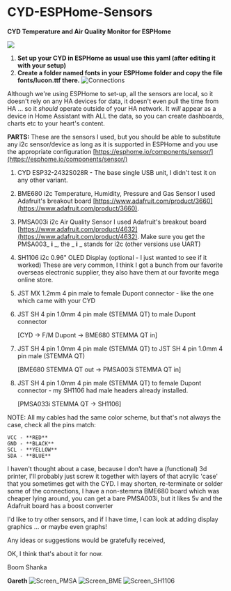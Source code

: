 # CYD-ESPHome-Sensors

**CYD Temperature and Air Quality Monitor for ESPHome**

![](RackMultipart20240105-1-e40uff_html_3a0e8b23453c45be.jpg)

1. **Set up your CYD in ESPHome as usual use this yaml (after editing it with your setup)**
2. **Create a folder named fonts in your ESPHome folder and copy the file fonts/lucon.ttf there.**
![Connections](https://github.com/gjashley/CYD-ESPHome-Sensors/assets/2442807/596ed6d1-4255-4f1f-9c25-c8e5e67d7e92)

Although we're using ESPHome to set-up, all the sensors are local, so it doesn't rely on any HA devices for data, it doesn't even pull the time from HA ... so it _should_ operate outside of your HA network. It _will_ appear as a device in Home Assistant with ALL the data, so you can create dashboards, charts etc to your heart's content.

**PARTS:**
These are the sensors I used, but you should be able to substitute any i2c sensor/device as long as it is supported in ESPHome and you use the appropriate configuration [https://esphome.io/components/sensor/](https://esphome.io/components/sensor/)
1. CYD ESP32-2432S028R - The base single USB unit, I didn't test it on any other variant.
2. BME680 i2c Temperature, Humidity, Pressure and Gas Sensor
    I used Adafruit's breakout board [https://www.adafruit.com/product/3660](https://www.adafruit.com/product/3660).
3. PMSA003i i2c Air Quality Sensor
    I used Adafruit's breakout board [https://www.adafruit.com/product/4632](https://www.adafruit.com/product/4632).
    Make sure you get the PMSA003_ **i** _, the _ **i** _ stands for i2c (other versions use UART)
4. SH1106 i2c 0.96" OLED Display (optional - I just wanted to see if it worked)
    These are very common, I think I got a bunch from our favorite overseas electronic supplier, they also have them at our favorite mega online store.
5. JST MX 1.2mm 4 pin male to female Dupont connector - like the one which came with your CYD
6. JST SH 4 pin 1.0mm 4 pin male (STEMMA QT) to male Dupont connector

    [CYD -\> F/M Dupont -> BME680 STEMMA QT in]
7. JST SH 4 pin 1.0mm 4 pin male (STEMMA QT) to JST SH 4 pin 1.0mm 4 pin male (STEMMA QT)

    [BME680 STEMMA QT out -> PMSA003i STEMMA QT in]
8. JST SH 4 pin 1.0mm 4 pin male (STEMMA QT) to female Dupont connector - my SH1106 had male headers already installed.

    [PMSA033i STEMMA QT -> SH1106]

NOTE: All my cables had the same color scheme, but that's not always the case, check all the pins match:
    
    VCC - **RED**
    GND - **BLACK**
    SCL - **YELLOW**
    SDA - **BLUE**

I haven't thought about a case, because I don't have a (functional) 3d printer, I'll probably just screw it together with layers of that acrylic 'case' that you sometimes get with the CYD. I may shorten, re-terminate or solder some of the connections, I have a non-stemma BME680 board which was cheaper lying around, you can get a bare PMSA003i, but it likes 5v and the Adafruit board has a boost converter

I'd like to try other sensors, and if I have time, I can look at adding display graphics … or maybe even graphs!

Any ideas or suggestions would be gratefully received,

OK, I think that's about it for now.

Boom Shanka

**Gareth**
![Screen_PMSA](https://github.com/gjashley/CYD-ESPHome-Sensors/assets/2442807/bed4efa7-0bdc-49e7-9334-100d35b80135)
![Screen_BME](https://github.com/gjashley/CYD-ESPHome-Sensors/assets/2442807/83643ad6-f2f3-45e0-b2a4-67fb0224b840)
![Screen_SH1106](https://github.com/gjashley/CYD-ESPHome-Sensors/assets/2442807/9deca067-4bd1-494e-9e47-9c7ccd14a0a8)
